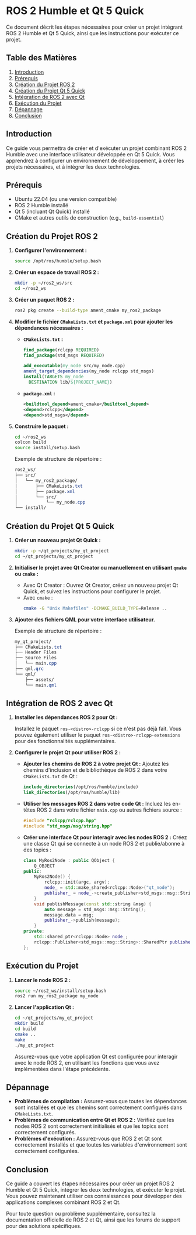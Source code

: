 # ROS 2 Humble et Qt 5 Quick

Ce document décrit les étapes nécessaires pour créer un projet intégrant ROS 2 Humble et Qt 5 Quick, ainsi que les instructions pour exécuter ce projet.

## Table des Matières

1. [Introduction](#introduction)
2. [Prérequis](#prérequis)
3. [Création du Projet ROS 2](#création-du-projet-ros-2)
4. [Création du Projet Qt 5 Quick](#création-du-projet-qt-5-quick)
5. [Intégration de ROS 2 avec Qt](#intégration-de-ros-2-avec-qt)
6. [Exécution du Projet](#exécution-du-projet)
7. [Dépannage](#dépannage)
8. [Conclusion](#conclusion)

## Introduction

Ce guide vous permettra de créer et d'exécuter un projet combinant ROS 2 Humble avec une interface utilisateur développée en Qt 5 Quick. Vous apprendrez à configurer un environnement de développement, à créer les projets nécessaires, et à intégrer les deux technologies.

## Prérequis

- Ubuntu 22.04 (ou une version compatible)
- ROS 2 Humble installé
- Qt 5 (incluant Qt Quick) installé
- CMake et autres outils de construction (e.g., `build-essential`)

## Création du Projet ROS 2

1. **Configurer l'environnement :**
    ```bash
    source /opt/ros/humble/setup.bash
    ```

2. **Créer un espace de travail ROS 2 :**
    ```bash
    mkdir -p ~/ros2_ws/src
    cd ~/ros2_ws
    ```

3. **Créer un paquet ROS 2 :**
    ```bash
    ros2 pkg create --build-type ament_cmake my_ros2_package
    ```

4. **Modifier le fichier `CMakeLists.txt` et `package.xml` pour ajouter les dépendances nécessaires :**

    - **`CMakeLists.txt` :**
      ```cmake
      find_package(rclcpp REQUIRED)
      find_package(std_msgs REQUIRED)

      add_executable(my_node src/my_node.cpp)
      ament_target_dependencies(my_node rclcpp std_msgs)
      install(TARGETS my_node
        DESTINATION lib/${PROJECT_NAME})
      ```

    - **`package.xml` :**
      ```xml
      <buildtool_depend>ament_cmake</buildtool_depend>
      <depend>rclcpp</depend>
      <depend>std_msgs</depend>
      ```

5. **Construire le paquet :**
    ```bash
    cd ~/ros2_ws
    colcon build
    source install/setup.bash
    ```

    Exemple de structure de répertoire :
    ```css
    ros2_ws/
    ├── src/
    │   └── my_ros2_package/
    │       ├── CMakeLists.txt
    │       ├── package.xml
    │       └── src/
    │           └── my_node.cpp
    └── install/
    ```

## Création du Projet Qt 5 Quick

1. **Créer un nouveau projet Qt Quick :**
    ```bash
    mkdir -p ~/qt_projects/my_qt_project
    cd ~/qt_projects/my_qt_project
    ```

2. **Initialiser le projet avec Qt Creator ou manuellement en utilisant `qmake` ou `cmake` :**
    - Avec Qt Creator : Ouvrez Qt Creator, créez un nouveau projet Qt Quick, et suivez les instructions pour configurer le projet.
    - Avec `cmake` :
      ```bash
      cmake -G "Unix Makefiles" -DCMAKE_BUILD_TYPE=Release ..
      ```

3. **Ajouter des fichiers QML pour votre interface utilisateur.**

    Exemple de structure de répertoire :
    ```css
    my_qt_project/
    ├── CMakeLists.txt
    ├── Header Files
    ├── Source Files  
    │   └── main.cpp
    ├── qml.qrc
    └── qml/
        ├── assets/
        └── main.qml
    ```

## Intégration de ROS 2 avec Qt

1. **Installer les dépendances ROS 2 pour Qt :**

    Installez le paquet `ros-<distro>-rclcpp` si ce n'est pas déjà fait. Vous pouvez également utiliser le paquet `ros-<distro>-rclcpp-extensions` pour des fonctionnalités supplémentaires.

2. **Configurer le projet Qt pour utiliser ROS 2 :**

    - **Ajouter les chemins de ROS 2 à votre projet Qt :**
      Ajoutez les chemins d'inclusion et de bibliothèque de ROS 2 dans votre `CMakeLists.txt` de Qt :
      ```cmake
      include_directories(/opt/ros/humble/include)
      link_directories(/opt/ros/humble/lib)
      ```

    - **Utiliser les messages ROS 2 dans votre code Qt :**
      Incluez les en-têtes ROS 2 dans votre fichier `main.cpp` ou autres fichiers source :
      ```cpp
      #include "rclcpp/rclcpp.hpp"
      #include "std_msgs/msg/string.hpp"
      ```

    - **Créer une interface Qt pour interagir avec les nodes ROS 2 :**
      Créez une classe Qt qui se connecte à un node ROS 2 et publie/abonne à des topics :
      ```cpp
      class MyRos2Node : public QObject {
          Q_OBJECT
      public:
          MyRos2Node() {
              rclcpp::init(argc, argv);
              node_ = std::make_shared<rclcpp::Node>("qt_node");
              publisher_ = node_->create_publisher<std_msgs::msg::String>("topic_name", 10);
          }
          void publishMessage(const std::string &msg) {
              auto message = std_msgs::msg::String();
              message.data = msg;
              publisher_->publish(message);
          }
      private:
          std::shared_ptr<rclcpp::Node> node_;
          rclcpp::Publisher<std_msgs::msg::String>::SharedPtr publisher_;
      };
      ```

## Exécution du Projet

1. **Lancer le node ROS 2 :**
    ```bash
    source ~/ros2_ws/install/setup.bash
    ros2 run my_ros2_package my_node
    ```

2. **Lancer l'application Qt :**
    ```bash
    cd ~/qt_projects/my_qt_project
    mkdir build
    cd build
    cmake ..
    make
    ./my_qt_project
    ```

    Assurez-vous que votre application Qt est configurée pour interagir avec le node ROS 2, en utilisant les fonctions que vous avez implémentées dans l'étape précédente.

## Dépannage

- **Problèmes de compilation :** Assurez-vous que toutes les dépendances sont installées et que les chemins sont correctement configurés dans `CMakeLists.txt`.
- **Problèmes de communication entre Qt et ROS 2 :** Vérifiez que les nodes ROS 2 sont correctement initialisés et que les topics sont correctement configurés.
- **Problèmes d'exécution :** Assurez-vous que ROS 2 et Qt sont correctement installés et que toutes les variables d'environnement sont correctement configurées.

## Conclusion

Ce guide a couvert les étapes nécessaires pour créer un projet ROS 2 Humble et Qt 5 Quick, intégrer les deux technologies, et exécuter le projet. Vous pouvez maintenant utiliser ces connaissances pour développer des applications complexes combinant ROS 2 et Qt.

Pour toute question ou problème supplémentaire, consultez la documentation officielle de ROS 2 et Qt, ainsi que les forums de support pour des solutions spécifiques.


